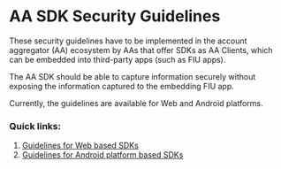 # AA SDK Security Guidelines

These security guidelines have to be implemented in the account aggregator (AA) ecosystem by AAs that offer SDKs as AA Clients, which can be embedded into third-party apps (such as FIU apps).

The AA SDK should be able to capture information securely without exposing the information captured to the embedding FIU app.

Currently, the guidelines are available for Web and Android platforms.

### Quick links:

1. [Guidelines for Web based SDKs](<README (1).md>)
2. [Guidelines for Android platform based SDKs](android-sdk.md)

